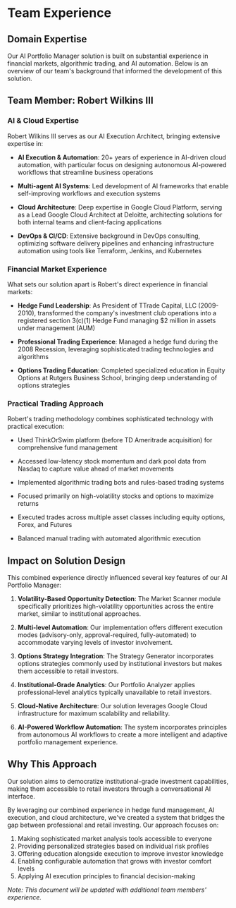 # Team Experience

## Domain Expertise

Our AI Portfolio Manager solution is built on substantial experience in financial markets, algorithmic trading, and AI automation. Below is an overview of our team's background that informed the development of this solution.

## Team Member: Robert Wilkins III

### AI & Cloud Expertise

Robert Wilkins III serves as our AI Execution Architect, bringing extensive expertise in:

- **AI Execution & Automation**: 20+ years of experience in AI-driven cloud automation, with particular focus on designing autonomous AI-powered workflows that streamline business operations

- **Multi-agent AI Systems**: Led development of AI frameworks that enable self-improving workflows and execution systems

- **Cloud Architecture**: Deep expertise in Google Cloud Platform, serving as a Lead Google Cloud Architect at Deloitte, architecting solutions for both internal teams and client-facing applications

- **DevOps & CI/CD**: Extensive background in DevOps consulting, optimizing software delivery pipelines and enhancing infrastructure automation using tools like Terraform, Jenkins, and Kubernetes

### Financial Market Experience

What sets our solution apart is Robert's direct experience in financial markets:

- **Hedge Fund Leadership**: As President of TTrade Capital, LLC (2009-2010), transformed the company's investment club operations into a registered section 3(c)(1) Hedge Fund managing $2 million in assets under management (AUM)

- **Professional Trading Experience**: Managed a hedge fund during the 2008 Recession, leveraging sophisticated trading technologies and algorithms

- **Options Trading Education**: Completed specialized education in Equity Options at Rutgers Business School, bringing deep understanding of options strategies

### Practical Trading Approach

Robert's trading methodology combines sophisticated technology with practical execution:

- Used ThinkOrSwim platform (before TD Ameritrade acquisition) for comprehensive fund management

- Accessed low-latency stock momentum and dark pool data from Nasdaq to capture value ahead of market movements

- Implemented algorithmic trading bots and rules-based trading systems

- Focused primarily on high-volatility stocks and options to maximize returns

- Executed trades across multiple asset classes including equity options, Forex, and Futures

- Balanced manual trading with automated algorithmic execution

## Impact on Solution Design

This combined experience directly influenced several key features of our AI Portfolio Manager:

1. **Volatility-Based Opportunity Detection**: The Market Scanner module specifically prioritizes high-volatility opportunities across the entire market, similar to institutional approaches.

2. **Multi-level Automation**: Our implementation offers different execution modes (advisory-only, approval-required, fully-automated) to accommodate varying levels of investor involvement.

3. **Options Strategy Integration**: The Strategy Generator incorporates options strategies commonly used by institutional investors but makes them accessible to retail investors.

4. **Institutional-Grade Analytics**: Our Portfolio Analyzer applies professional-level analytics typically unavailable to retail investors.

5. **Cloud-Native Architecture**: Our solution leverages Google Cloud infrastructure for maximum scalability and reliability.

6. **AI-Powered Workflow Automation**: The system incorporates principles from autonomous AI workflows to create a more intelligent and adaptive portfolio management experience.

## Why This Approach

Our solution aims to democratize institutional-grade investment capabilities, making them accessible to retail investors through a conversational AI interface. 

By leveraging our combined experience in hedge fund management, AI execution, and cloud architecture, we've created a system that bridges the gap between professional and retail investing. Our approach focuses on:

1. Making sophisticated market analysis tools accessible to everyone
2. Providing personalized strategies based on individual risk profiles
3. Offering education alongside execution to improve investor knowledge
4. Enabling configurable automation that grows with investor comfort levels
5. Applying AI execution principles to financial decision-making

*Note: This document will be updated with additional team members' experience.*
